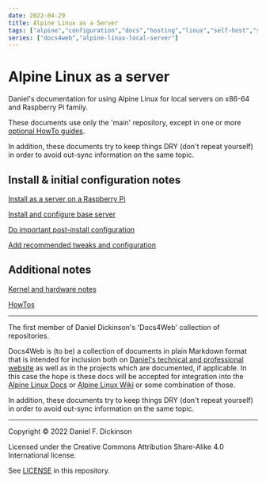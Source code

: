 ```yaml
---
date: 2022-04-29
title: Alpine Linux as a Server
tags: ["alpine","configuration","docs","hosting","linux","self-host","sysadmin-devops","raspberry-pi","sbc"]
series: ["docs4web","alpine-linux-local-server"]
---
```


# Alpine Linux as a server

Daniel's documentation for using Alpine Linux for local servers on x86-64 and Raspberry Pi family.

These documents use only the 'main' repository, except in one or more [optional HowTo guides](howtos/_index.md).

In addition, these documents try to keep things DRY (don't repeat yourself) in order to avoid out-sync information on the same topic.

## Install & initial configuration notes

[Install as a server on a Raspberry Pi](install-on-raspberry-pi/_index.md) 

[Install and configure base server](server-install-config/_index.md)

[Do important post-install configuration](important-post-install-configuration.md)

[Add recommended tweaks and configuration](recommended-tweaks-and-configs/_index.md)

## Additional notes

[Kernel and hardware notes](kernel-and-hardware-notes/_index.md)

[HowTos](howtos/_index.md)

--------

The first member of Daniel Dickinson's 'Docs4Web' collection of repositories.

Docs4Web is (to be) a collection of documents in plain Markdown format that is intended for inclusion both on [Daniel's technical and professional website](https://www.wildtechgarden.ca/) as well as in the projects which are documented, if applicable. In this case the hope is these docs will be accepted for integration into the [Alpine Linux Docs](https://docs.alpinelinux.org/) or [Alpine Linux Wiki](https://wiki.alpinelinux.org/) or some combination of those.

In addition, these documents try to keep things DRY (don't repeat yourself) in order to avoid out-sync information on the same topic.

--------

Copyright © 2022 Daniel F. Dickinson

Licensed under the Creative Commons Attribution Share-Alike 4.0 International license.

See [LICENSE](../LICENSE) in this repository.
